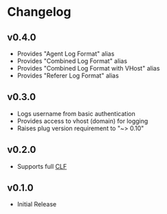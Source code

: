 # Changelog

## v0.4.0

- Provides "Agent Log Format" alias
- Provides "Combined Log Format" alias
- Provides "Combined Log Format with VHost" alias
- Provides "Referer Log Format" alias

## v0.3.0

- Logs username from basic authentication
- Provides access to vhost (domain) for logging
- Raises plug version requirement to "~> 0.10"

## v0.2.0

- Supports full [CLF](http://en.wikipedia.org/wiki/Common_Log_Format)

## v0.1.0

- Initial Release
